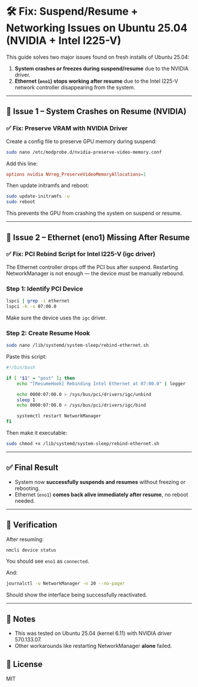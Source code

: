 # 🛠️ Fix: Suspend/Resume + Networking Issues on Ubuntu 25.04 (NVIDIA + Intel I225-V)

This guide solves two major issues found on fresh installs of Ubuntu 25.04:

1. **System crashes or freezes during suspend/resume** due to the NVIDIA driver.
2. **Ethernet (`eno1`) stops working after resume** due to the Intel I225-V network controller disappearing from the system.

---

## 🧩 Issue 1 – System Crashes on Resume (NVIDIA)

### ✅ Fix: Preserve VRAM with NVIDIA Driver

Create a config file to preserve GPU memory during suspend:

```bash
sudo nano /etc/modprobe.d/nvidia-preserve-video-memory.conf
```

Add this line:

```conf
options nvidia NVreg_PreserveVideoMemoryAllocations=1
```

Then update initramfs and reboot:

```bash
sudo update-initramfs -u
sudo reboot
```

This prevents the GPU from crashing the system on suspend or resume.

---

## 🧩 Issue 2 – Ethernet (eno1) Missing After Resume

### ✅ Fix: PCI Rebind Script for Intel I225-V (igc driver)

The Ethernet controller drops off the PCI bus after suspend. Restarting NetworkManager is not enough — the device must be manually rebound.

### Step 1: Identify PCI Device

```bash
lspci | grep -i ethernet
lspci -k -s 07:00.0
```

Make sure the device uses the `igc` driver.

### Step 2: Create Resume Hook

```bash
sudo nano /lib/systemd/system-sleep/rebind-ethernet.sh
```

Paste this script:

```bash
#!/bin/bash

if [ "$1" = "post" ]; then
    echo "[ResumeHook] Rebinding Intel Ethernet at 07:00.0" | logger

    echo 0000:07:00.0 > /sys/bus/pci/drivers/igc/unbind
    sleep 1
    echo 0000:07:00.0 > /sys/bus/pci/drivers/igc/bind

    systemctl restart NetworkManager
fi
```

Then make it executable:

```bash
sudo chmod +x /lib/systemd/system-sleep/rebind-ethernet.sh
```

---

## ✅ Final Result

- System now **successfully suspends and resumes** without freezing or rebooting.
- Ethernet (`eno1`) **comes back alive immediately after resume**, no reboot needed.

---

## 🧪 Verification

After resuming:

```bash
nmcli device status
```

You should see `eno1` as `connected`.

And:

```bash
journalctl -u NetworkManager -n 20 --no-pager
```

Should show the interface being successfully reactivated.

---

## 🧠 Notes

- This was tested on Ubuntu 25.04 (kernel 6.11) with NVIDIA driver 570.133.07.
- Other workarounds like restarting NetworkManager **alone** failed.

## 📄 License

MIT
